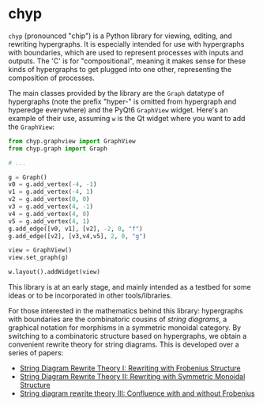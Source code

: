 # chyp

`chyp` (pronounced "chip") is a Python library for viewing, editing, and rewriting hypergraphs. It is especially intended for use with hypergraphs with boundaries, which are used to represent processes with inputs and outputs. The 'C' is for "compositional", meaning it makes sense for these kinds of hypergraphs to get plugged into one other, representing the composition of processes.

The main classes provided by the library are the `Graph` datatype of hypergraphs (note the prefix "hyper-" is omitted from hypergraph and hyperedge everywhere) and the PyQt6 `GraphView` widget. Here's an example of their use, assuming `w` is the Qt widget where you want to add the `GraphView`:

```python
from chyp.graphview import GraphView
from chyp.graph import Graph

# ...

g = Graph()
v0 = g.add_vertex(-4, -1)
v1 = g.add_vertex(-4, 1)
v2 = g.add_vertex(0, 0)
v3 = g.add_vertex(4, -1)
v4 = g.add_vertex(4, 0)
v5 = g.add_vertex(4, 1)
g.add_edge([v0, v1], [v2], -2, 0, "f")
g.add_edge([v2], [v3,v4,v5], 2, 0, "g")

view = GraphView()
view.set_graph(g)

w.layout().addWidget(view)
```

This library is at an early stage, and mainly intended as a testbed for some ideas or to be incorporated in other tools/libraries.

For those interested in the mathematics behind this library: hypergraphs with boundaries are the combinatoric cousins of _string diagrams_, a graphical notation for morphisms in a symmetric monoidal category. By switching to a combinatoric structure based on hypergraphs, we obtain a convenient rewrite theory for string diagrams. This is developed over a series of papers:

* [String Diagram Rewrite Theory I: Rewriting with Frobenius Structure](https://arxiv.org/abs/2012.01847)
* [String Diagram Rewrite Theory II: Rewriting with Symmetric Monoidal Structure](https://arxiv.org/abs/2104.14686)
* [String diagram rewrite theory III: Confluence with and without Frobenius](https://discovery.ucl.ac.uk/id/eprint/10151067/1/string-diagram-rewrite-theory-iii-confluence-with-and-without-frobenius.pdf)
